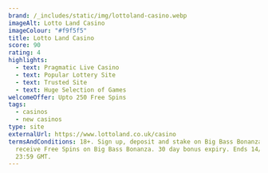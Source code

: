 ```yaml
---
brand: /_includes/static/img/lottoland-casino.webp
imageAlt: Lotto Land Casino
imageColour: "#f9f5f5"
title: Lotto Land Casino
score: 90
rating: 4
highlights:
  - text: Pragmatic Live Casino
  - text: Popular Lottery Site
  - text: Trusted Site
  - text: Huge Selection of Games
welcomeOffer: Upto 250 Free Spins
tags:
  - casinos
  - new casinos
type: site
externalUrl: https://www.lottoland.co.uk/casino
termsAndConditions: 18+. Sign up, deposit and stake on Big Bass Bonanza, and
  receive Free Spins on Big Bass Bonanza. 30 day bonus expiry. Ends 14/02/26 at
  23:59 GMT.
---
```

